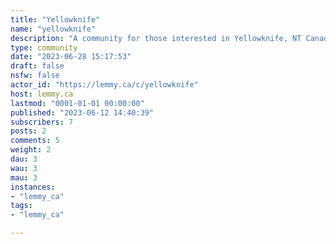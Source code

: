 ```yaml
---
title: "Yellowknife" 
name: "yellowknife"
description: "A community for those interested in Yellowknife, NT Canada"
type: community
date: "2023-06-28 15:17:53"
draft: false
nsfw: false
actor_id: "https://lemmy.ca/c/yellowknife"
host: lemmy.ca
lastmod: "0001-01-01 00:00:00"
published: "2023-06-12 14:40:39"
subscribers: 7
posts: 2
comments: 5
weight: 2
dau: 3
wau: 3
mau: 3
instances:
- "lemmy_ca"
tags: 
- "lemmy_ca"

---
```


